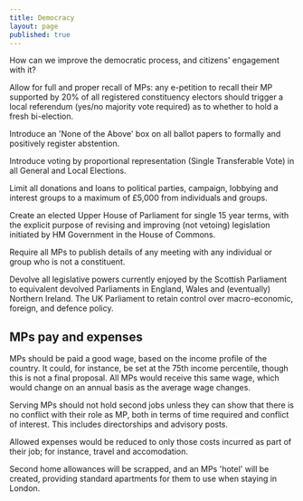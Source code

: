 ```yaml
---
title: Democracy
layout: page
published: true
---
```


How can we improve the democratic process, and citizens' engagement with it?

Allow for full and proper recall of MPs: any e-petition to recall their MP supported by 20% of all registered constituency electors should trigger a local referendum (yes/no majority vote required) as to whether to hold a fresh bi-election.

Introduce an 'None of the Above' box on all ballot papers to formally and positively register abstention.

Introduce voting by proportional representation (Single Transferable Vote) in all General and Local Elections.

Limit all donations and loans to political parties, campaign, lobbying and interest groups to a maximum of £5,000 from individuals and groups.

Create an elected Upper House of Parliament for single 15 year terms, with the explicit purpose of revising and improving (not vetoing) legislation initiated by HM Government in the House of Commons.

Require all MPs to publish details of any meeting with any individual or group who is not a constituent.

Devolve all legislative powers currently enjoyed by the Scottish Parliament to equivalent devolved Parliaments in England, Wales and (eventually) Northern Ireland. The UK Parliament to retain control over macro-economic, foreign, and defence policy. 

## MPs pay and expenses

MPs should be paid a good wage, based on the income profile of the country. It could, for instance, be set at the 75th income percentile, though this is not a final proposal. All MPs would receive this same wage, which would change on an annual basis as the average wage changes.

Serving MPs should not hold second jobs unless they can show that there is no conflict with their role as MP, both in terms of time required and conflict of interest. This includes directorships and advisory posts.

Allowed expenses would be reduced to only those costs incurred as part of their job; for instance, travel and accomodation.

Second home allowances will be scrapped, and an MPs 'hotel' will be created, providing standard apartments for them to use when staying in London.
